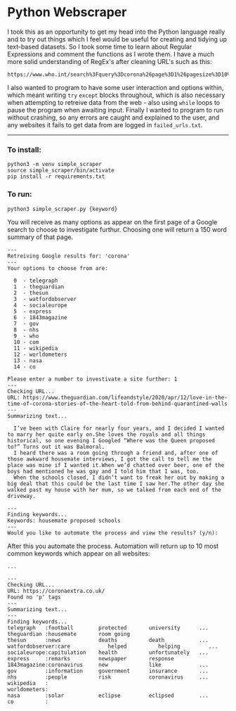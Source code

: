 # Python Webscraper

I took this as an opportunity to get my head into the Python language really and to try out things which I feel would be useful for creating and tidying up text-based datasets. So I took some time to learn about Regular Expressions and comment the functions as I wrote them. I have a much more solid understanding of RegEx's after cleaning URL's such as this:

```
https://www.who.int/search%3Fquery%3Dcorona%26page%3D1%26pagesize%3D10%26sortdir%3Ddesc%26sort%3Drelevance%26default%3DAND%26f.Countries.size%3D100%26f.Lang.filter%3Den%26f.RegionalSites.size%3D100%26f.Topics.size%3D100%26f.contenttype.size%3D100%26f.doctype.size%3D101%26facet.field%3DRegionalSites%26facet.field%3DTopics%26facet.field%3Ddoctype%26facet.field%3DCountries%26facet.field%3Dcontenttype%26facet.field%3DLang%26tune%3Dtrue%26tune.0%3D3%26tune.1%3D2%26tune.2%3D2%26tune.3%3D3%26tune.4%3D180%26tune.5%3D75
```

I also wanted to program to have some user interaction and options within, which meant writing `try` `except` blocks throughout, which is also necessary when attempting to retreive data from the web - also using `while` loops to pause the program when awaiting input. Finally I wanted to program to run without crashing, so any errors are caught and explained to the user, and any websites it fails to get data from are logged in `failed_urls.txt`.

---

### To install:

```
python3 -m venv simple_scraper
source simple_scraper/bin/activate
pip install -r requirements.txt
```

### To run:

```
python3 simple_scraper.py {keyword}
```

You will receive as many options as appear on the first page of a Google search to choose to investigate furthur. Choosing one will return a 150 word summary of that page.

```
---
Retreiving Google results for: 'corona'
---
Your options to choose from are:

  0  - telegraph
  1  - theguardian
  2  - thesun
  3  - watfordobserver
  4  - socialeurope
  5  - express
  6  - 1843magazine
  7  - gov
  8  - nhs
  9  - who
  10 - com
  11 - wikipedia
  12 - worldometers
  13 - nasa
  14 - co

Please enter a number to investivate a site further: 1
---
Checking URL...
URL: https://www.theguardian.com/lifeandstyle/2020/apr/12/love-in-the-time-of-corona-stories-of-the-heart-told-from-behind-quarantined-walls
---
Summarizing text...

  I’ve been with Claire for nearly four years, and I decided I wanted to marry her quite early on.She loves the royals and all things historical, so one evening I Googled “Where was the Queen proposed to?” Turns out it was Balmoral.
  I heard there was a room going through a friend and, after one of those awkward housemate interviews, I got the call to tell me the place was mine if I wanted it.When we’d chatted over beer, one of the boys had mentioned he was gay and I told him that I was, too.
  When the schools closed, I didn’t want to freak her out by making a big deal that this could be the last time I saw her.The other day she walked past my house with her mum, so we talked from each end of the driveway.

---
Finding keywords...
Keywords: housemate proposed schools
---
Would you like to automate the process and view the results? (y/n):

```

After this you automate the process. Automation will return up to 10 most common keywords which appear on all websites:

```
...

---
Checking URL...
URL: https://coronaextra.co.uk/
Found no 'p' tags
---
Summarizing text...
---
Finding keywords...
telegraph   :football        protected       university      ...
theguardian :housemate       room going
thesun      :news            deaths          death           ...
watfordobserver:care            helped          helping         ...
socialeurope:capitulation    health          unfortunately   ...
express     :remarks         newspaper       response
1843magazine:coronavirus     new             like            ...
gov         :information     government      insurance       ...
nhs         :people          risk            coronavirus     ...
wikipedia   :
worldometers:
nasa        :solar           eclipse         eclipsed        ...
co          :
```


